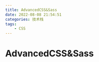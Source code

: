 ```yaml
---
title: AdvancedCSS&Sass
date: 2022-08-08 21:54:51
categories: 技术栈
tags:
    - CSS
---
```


# AdvancedCSS&Sass

